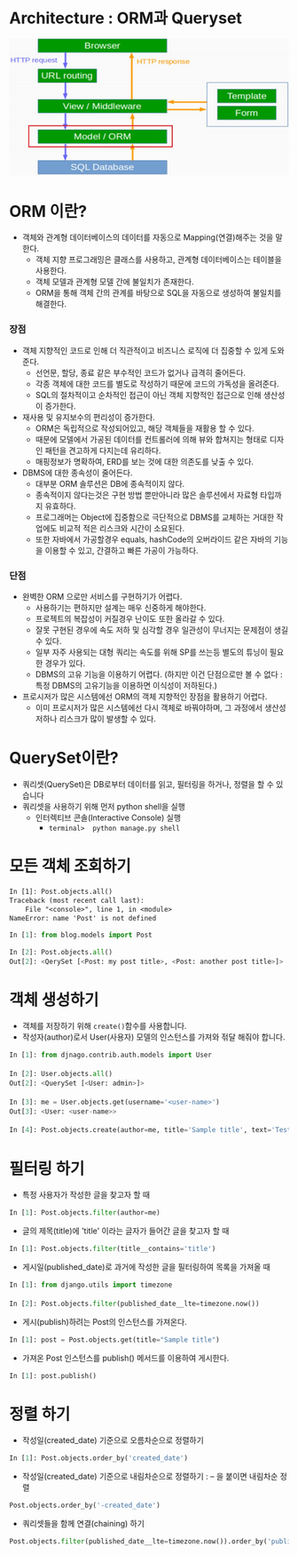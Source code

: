 # Architecture :  ORM과 Queryset 



![image-20210112164120819](Django_ORM_QuerySets.assets/image-20210112164120819.png)



# ORM 이란?

- 객체와 관계형 데이터베이스의 데이터를 자동으로 Mapping(연결)해주는 것을 말한다.
  - 객체 지향 프로그래밍은 클래스를 사용하고, 관계형 데이터베이스는 테이블을 사용한다.
  - 객체 모델과 관계형 모델 간에 불일치가 존재한다.
  - ORM을 통해 객체 간의 관계를 바탕으로 SQL을 자동으로 생성하여 불일치를 해결한다.



### 장점

- 객체 지향적인 코드로 인해 더 직관적이고 비즈니스 로직에 더 집중할 수 있게 도와준다.
  - 선언문, 할당, 종료 같은 부수적인 코드가 없거나 급격히 줄어든다.
  - 각종 객체에 대한 코드를 별도로 작성하기 때문에 코드의 가독성을 올려준다.
  - SQL의 절차적이고 순차적인 접근이 아닌 객체 지향적인 접근으로 인해 생산성이 증가한다.
- 재사용 및 유지보수의 편리성이 증가한다.
  - ORM은 독립적으로 작성되어있고, 해당 객체들을 재활용 할 수 있다.
  - 때문에 모델에서 가공된 데이터를 컨트롤러에 의해 뷰와 합쳐지는 형태로 디자인 패턴을 견고하게 다지는데 유리하다.
  - 매핑정보가 명확하여, ERD를 보는 것에 대한 의존도를 낮출 수 있다.
- DBMS에 대한 종속성이 줄어든다.
  - 대부분 ORM 솔루션은 DB에 종속적이지 않다.
  - 종속적이지 않다는것은 구현 방법 뿐만아니라 많은 솔루션에서 자료형 타입까지 유효하다.
  - 프로그래머는 Object에 집중함으로 극단적으로 DBMS를 교체하는 거대한 작업에도 비교적 적은 리스크와 시간이 소요된다.
  - 또한 자바에서 가공할경우 equals, hashCode의 오버라이드 같은 자바의 기능을 이용할 수 있고, 간결하고 빠른 가공이 가능하다.



### 단점

- 완벽한 ORM 으로만 서비스를 구현하기가 어렵다.
  - 사용하기는 편하지만 설계는 매우 신중하게 해야한다.
  - 프로젝트의 복잡성이 커질경우 난이도 또한 올라갈 수 있다.
  - 잘못 구현된 경우에 속도 저하 및 심각할 경우 일관성이 무너지는 문제점이 생길 수 있다.
  - 일부 자주 사용되는 대형 쿼리는 속도를 위해 SP를 쓰는등 별도의 튜닝이 필요한 경우가 있다.
  - DBMS의 고유 기능을 이용하기 어렵다. (하지만 이건 단점으로만 볼 수 없다 : 특정 DBMS의 고유기능을 이용하면 이식성이 저하된다.)
- 프로시저가 많은 시스템에선 ORM의 객체 지향적인 장점을 활용하기 어렵다.
  - 이미 프로시저가 많은 시스템에선 다시 객체로 바꿔야하며, 그 과정에서 생산성 저하나 리스크가 많이 발생할 수 있다.



# QuerySet이란?

- 쿼리셋(QuerySet)은 DB로부터 데이터를 읽고, 필터링을 하거나, 정렬을 할 수 있습니다
- 쿼리셋을 사용하기 위해 먼저 python shell을 실행
  - 인터렉티브 콘솔(Interactive Console) 실행
    - `terminal>  python manage.py shell`



# 모든 객체 조회하기

```
In [1]: Post.objects.all()
Traceback (most recent call last):
	File "<console>", line 1, in <module>
NameError: name 'Post' is not defined
```

```python
In [1]: from blog.models import Post
```

```python
In [2]: Post.objects.all()
Out[2]: <QerySet [<Post: my post title>, <Post: another post title>]>
```



# 객체 생성하기

- 객체를 저장하기 위해 `create()`함수를 사용합니다.
- 작성자(author)로서 User(사용자) 모델의 인스턴스를 가져와 젂달 해줘야 합니다.

```python
In [1]: from djnago.contrib.auth.models import User

In [2]: User.objects.all()
Out[2]: <QuerySet [<User: admin>]>

In [3]: me = User.objects.get(username='<user-name>')
Out[3]: <User: <user-name>>

In [4]: Post.objects.create(author=me, title='Sample title', text='Test')
```



# 필터링 하기

-  특정 사용자가 작성한 글을 찾고자 할 때 

```python
In [1]: Post.objects.filter(author=me)
```



-  글의 제목(title)에 'title' 이라는 글자가 들어간 글을 찾고자 할 때

```python
In [1]: Post.objects.filter(title__contains='title')
```



- 게시일(published_date)로 과거에 작성한 글을 필터링하여 목록을 가져올 때

``` python
In [1]: from django.utils import timezone

In [2]: Post.objects.filter(published_date__lte=timezone.now())
```



- 게시(publish)하려는 Post의 인스턴스를 가져온다.

```python
In [1]: post = Post.objects.get(title="Sample title")
```



- 가져온 Post 인스턴스를 publish() 메서드를 이용하여 게시한다.

``` python
In [1]: post.publish()
```



# 정렬 하기

- 작성일(created_date) 기준으로 오름차순으로 정렬하기

``` python
In [1]: Post.objects.order_by('created_date')
```



- 작성일(created_date) 기준으로 내림차순으로 정렬하기 : – 을 붙이면 내림차순 정렬

```python
Post.objects.order_by('-created_date')
```



- 쿼리셋들을 함께 연결(chaining) 하기

```python
Post.objects.filter(published_date__lte=timezone.now()).order_by('published_date')
```

